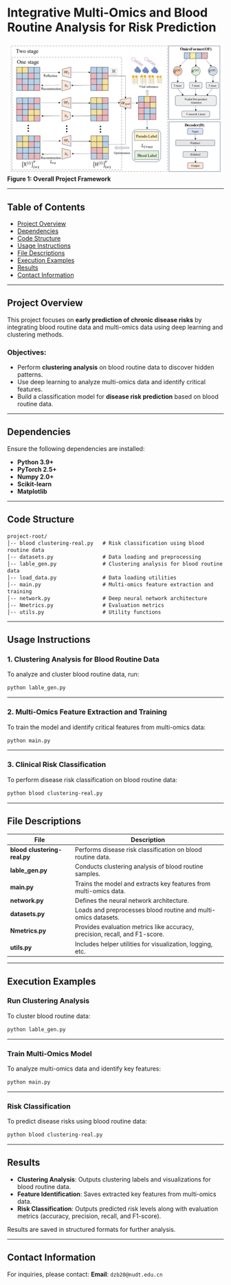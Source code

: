 
# **Integrative Multi-Omics and Blood Routine Analysis for Risk Prediction**

![Project Framework](./image.png)  
**Figure 1: Overall Project Framework**

---

## **Table of Contents**

- [Project Overview](#project-overview)
- [Dependencies](#dependencies)
- [Code Structure](#code-structure)
- [Usage Instructions](#usage-instructions)
- [File Descriptions](#file-descriptions)
- [Execution Examples](#execution-examples)
- [Results](#results)
- [Contact Information](#contact-information)

---

## **Project Overview**

This project focuses on **early prediction of chronic disease risks** by integrating blood routine data and multi-omics data using deep learning and clustering methods.  

### **Objectives**:
- Perform **clustering analysis** on blood routine data to discover hidden patterns.  
- Use deep learning to analyze multi-omics data and identify critical features.  
- Build a classification model for **disease risk prediction** based on blood routine data.  

---

## **Dependencies**

Ensure the following dependencies are installed:

- **Python 3.9+**
- **PyTorch 2.5+**
- **Numpy 2.0+**
- **Scikit-learn**
- **Matplotlib**

---

## **Code Structure**

```plaintext
project-root/
│-- blood clustering-real.py   # Risk classification using blood routine data
│-- datasets.py                # Data loading and preprocessing
│-- lable_gen.py               # Clustering analysis for blood routine data
│-- load_data.py               # Data loading utilities
│-- main.py                    # Multi-omics feature extraction and training
│-- network.py                 # Deep neural network architecture
│-- Nmetrics.py                # Evaluation metrics
│-- utils.py                   # Utility functions
```

---

## **Usage Instructions**

### **1. Clustering Analysis for Blood Routine Data**

To analyze and cluster blood routine data, run:

```bash
python lable_gen.py
```

---

### **2. Multi-Omics Feature Extraction and Training**

To train the model and identify critical features from multi-omics data:

```bash
python main.py
```

---

### **3. Clinical Risk Classification**

To perform disease risk classification on blood routine data:

```bash
python blood clustering-real.py
```

---

## **File Descriptions**

| File                   | Description                                                                 |
|------------------------|-----------------------------------------------------------------------------|
| **blood clustering-real.py** | Performs disease risk classification on blood routine data.             |
| **lable_gen.py**       | Conducts clustering analysis of blood routine samples.                     |
| **main.py**            | Trains the model and extracts key features from multi-omics data.          |
| **network.py**         | Defines the neural network architecture.                                   |
| **datasets.py**        | Loads and preprocesses blood routine and multi-omics datasets.             |
| **Nmetrics.py**        | Provides evaluation metrics like accuracy, precision, recall, and F1-score. |
| **utils.py**           | Includes helper utilities for visualization, logging, etc.                 |

---

## **Execution Examples**

### **Run Clustering Analysis**

To cluster blood routine data:

```bash
python lable_gen.py
```

---

### **Train Multi-Omics Model**

To analyze multi-omics data and identify key features:

```bash
python main.py
```

---

### **Risk Classification**

To predict disease risks using blood routine data:

```bash
python blood clustering-real.py
```

---

## **Results**

- **Clustering Analysis**: Outputs clustering labels and visualizations for blood routine data.
- **Feature Identification**: Saves extracted key features from multi-omics data.
- **Risk Classification**: Outputs predicted risk levels along with evaluation metrics (accuracy, precision, recall, and F1-score).

Results are saved in structured formats for further analysis.

---

## **Contact Information**

For inquiries, please contact:
**Email**: `dzb20@nudt.edu.cn`

